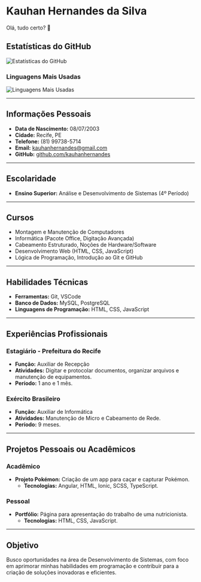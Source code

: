 # Kauhan Hernandes da Silva

Olá, tudo certo? 👋

## Estatísticas do GitHub

![Estatísticas do GitHub](https://github-readme-stats.vercel.app/api?username=kauhanhernandes&show_icons=true&theme=radical)

### Linguagens Mais Usadas

![Linguagens Mais Usadas](https://github-readme-stats.vercel.app/api/top-langs/?username=kauhanhernandes&layout=compact&theme=radical)

---

## Informações Pessoais

- **Data de Nascimento:** 08/07/2003
- **Cidade:** Recife, PE
- **Telefone:** (81) 99738-5714
- **Email:** [kauhanhernandes@gmail.com](mailto:kauhanhernandes@gmail.com)
- **GitHub:** [github.com/kauhanhernandes](https://github.com/kauhanhernandes)

---

## Escolaridade

- **Ensino Superior:** Análise e Desenvolvimento de Sistemas (4º Período)

---

## Cursos

- Montagem e Manutenção de Computadores
- Informática (Pacote Office, Digitação Avançada)
- Cabeamento Estruturado, Noções de Hardware/Software
- Desenvolvimento Web (HTML, CSS, JavaScript)
- Lógica de Programação, Introdução ao Git e GitHub

---

## Habilidades Técnicas

- **Ferramentas:** Git, VSCode
- **Banco de Dados:** MySQL, PostgreSQL
- **Linguagens de Programação:** HTML, CSS, JavaScript

---

## Experiências Profissionais

### Estagiário - Prefeitura do Recife
- **Função:** Auxiliar de Recepção
- **Atividades:** Digitar e protocolar documentos, organizar arquivos e manutenção de equipamentos.
- **Período:** 1 ano e 1 mês.

### Exército Brasileiro
- **Função:** Auxiliar de Informática
- **Atividades:** Manutenção de Micro e Cabeamento de Rede.
- **Período:** 9 meses.

---

## Projetos Pessoais ou Acadêmicos

### Acadêmico
- **Projeto Pokémon:** Criação de um app para caçar e capturar Pokémon.
  - **Tecnologias:** Angular, HTML, Ionic, SCSS, TypeScript.

### Pessoal
- **Portfólio:** Página para apresentação do trabalho de uma nutricionista.
  - **Tecnologias:** HTML, CSS, JavaScript.

---

## Objetivo

Busco oportunidades na área de Desenvolvimento de Sistemas, com foco em aprimorar minhas habilidades em programação e contribuir para a criação de soluções inovadoras e eficientes.
